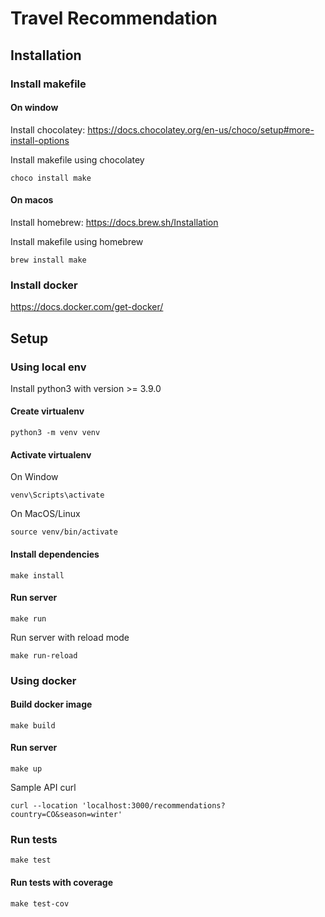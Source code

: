 # Travel Recommendation

## Installation

### Install makefile

#### On window  

Install chocolatey: https://docs.chocolatey.org/en-us/choco/setup#more-install-options  

Install makefile using chocolatey

```
choco install make
```

#### On macos
Install homebrew: https://docs.brew.sh/Installation

Install makefile using homebrew

```
brew install make
```

### Install docker

https://docs.docker.com/get-docker/


## Setup

### Using local env


Install python3 with version >= 3.9.0

#### Create virtualenv
```
python3 -m venv venv
```

#### Activate virtualenv

On Window
```
venv\Scripts\activate
```

On MacOS/Linux
```
source venv/bin/activate
```

#### Install dependencies
```
make install
```

#### Run server

```
make run
```

  Run server with reload mode
```
make run-reload
```

### Using docker

#### Build docker image
```
make build
```

#### Run server
```
make up
```

Sample API curl
```
curl --location 'localhost:3000/recommendations?country=CO&season=winter'

```

### Run tests

```
make test
```

#### Run tests with coverage

```
make test-cov
```
